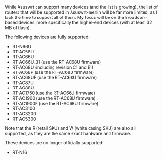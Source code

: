 While Asuswrt can support many devices (and the list is growing), the list of routers that will be supported in Asuswrt-merlin will be far more limited, as I lack the time to support all of them.  My focus will be on the Broadcom-based devices, more specifically the higher-end devices (with at least 32 MB of flash).

The following devices are fully supported:

* RT-N66U
* RT-AC56U
* RT-AC66U
* RT-AC66U_B1 (use the RT-AC68U firmware)
* RT-AC68U (including revision C1 and E1)
* RT-AC68P (use the RT-AC68U firmware)
* RT-AC68UF (use the RT-AC68U firmware)
* RT-AC87U
* RT-AC88U
* RT-AC1750 (use the RT-AC66U firmware)
* RT-AC1900 (use the RT-AC68U firmware)
* RT-AC1900P (use the RT-AC68U firmware)
* RT-AC3100
* RT-AC3200
* RT-AC5300

Note that the R (retail SKU) and W (white casing SKU) are also all supported, as they are the same exact hardware and firmware.

These devices are no longer officially supported:

* RT-N16
